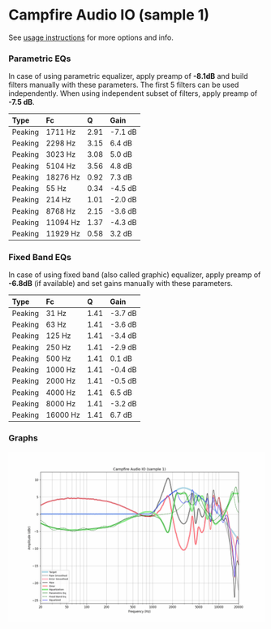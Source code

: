 # Campfire Audio IO (sample 1)
See [usage instructions](https://github.com/jaakkopasanen/AutoEq#usage) for more options and info.

### Parametric EQs
In case of using parametric equalizer, apply preamp of **-8.1dB** and build filters manually
with these parameters. The first 5 filters can be used independently.
When using independent subset of filters, apply preamp of **-7.5 dB**.

| Type    | Fc       |    Q | Gain    |
|:--------|:---------|:-----|:--------|
| Peaking | 1711 Hz  | 2.91 | -7.1 dB |
| Peaking | 2298 Hz  | 3.15 | 6.4 dB  |
| Peaking | 3023 Hz  | 3.08 | 5.0 dB  |
| Peaking | 5104 Hz  | 3.56 | 4.8 dB  |
| Peaking | 18276 Hz | 0.92 | 7.3 dB  |
| Peaking | 55 Hz    | 0.34 | -4.5 dB |
| Peaking | 214 Hz   | 1.01 | -2.0 dB |
| Peaking | 8768 Hz  | 2.15 | -3.6 dB |
| Peaking | 11094 Hz | 1.37 | -4.3 dB |
| Peaking | 11929 Hz | 0.58 | 3.2 dB  |

### Fixed Band EQs
In case of using fixed band (also called graphic) equalizer, apply preamp of **-6.8dB**
(if available) and set gains manually with these parameters.

| Type    | Fc       |    Q | Gain    |
|:--------|:---------|:-----|:--------|
| Peaking | 31 Hz    | 1.41 | -3.7 dB |
| Peaking | 63 Hz    | 1.41 | -3.6 dB |
| Peaking | 125 Hz   | 1.41 | -3.4 dB |
| Peaking | 250 Hz   | 1.41 | -2.9 dB |
| Peaking | 500 Hz   | 1.41 | 0.1 dB  |
| Peaking | 1000 Hz  | 1.41 | -0.4 dB |
| Peaking | 2000 Hz  | 1.41 | -0.5 dB |
| Peaking | 4000 Hz  | 1.41 | 6.5 dB  |
| Peaking | 8000 Hz  | 1.41 | -3.2 dB |
| Peaking | 16000 Hz | 1.41 | 6.7 dB  |

### Graphs
![](./Campfire%20Audio%20IO%20(sample%201).png)